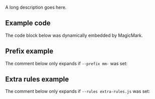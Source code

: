 <!-- title {prefix: '📝 '} -->

<!-- badges {custom: {Documentation: {image: "https://img.shields.io/badge/-documentation-ffdd00?logo=readthedocs&logoColor=222222", link: "https://kitschpatrol.com/svelte-tweakpane-ui"}}} -->

<!-- short-description -->

<!-- table-of-contents -->

A long description goes here.

## Example code

The code block below was dynamically embedded by MagicMark.

<!-- code {file: "./test/assets/extra-rules.js"} -->

## Prefix example

The comment below only expands if `--prefix mm-` was set:

<!-- mm-short-description  -->

## Extra rules example

The comment below only expands if `--rules extra-rules.js` was set:

<!-- extra -->

<!-- contributing -->

<!-- license -->

